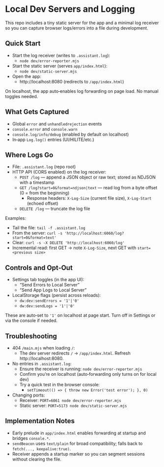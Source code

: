 # Local Dev Servers and Logging

This repo includes a tiny static server for the app and a minimal log receiver so you can capture browser logs/errors into a file during development.

## Quick Start

- Start the log receiver (writes to `.assistant.log`):
  - `node dev/error-reporter.mjs`
- Start the static server (serves `app/index.html`):
  - `node dev/static-server.mjs`
- Open the app:
  - http://localhost:8080 (redirects to `/app/index.html`)

On localhost, the app auto‑enables log forwarding on page load. No manual toggles needed.

## What Gets Captured

- Global `error` and `unhandledrejection` events
- `console.error` and `console.warn`
- `console.log/info/debug` (enabled by default on localhost)
- In‑app `Log.log()` entries (UI/HILITE/etc.)

## Where Logs Go

- File: `.assistant.log` (repo root)
- HTTP API (CORS enabled) on the log receiver:
  - `POST /log` — append a JSON object or raw text; stored as NDJSON with a timestamp
  - `GET /log?start=0&format=ndjson|text` — read log from a byte offset (0 = from the beginning)
    - Response headers: `X-Log-Size` (current file size), `X-Log-Start` (echoed offset)
  - `DELETE /log` — truncate the log file

Examples:
- Tail the file: `tail -f .assistant.log`
- From the server: `curl -s 'http://localhost:6060/log?start=0&format=text'`
- Clear: `curl -s -X DELETE 'http://localhost:6060/log'`
- Incremental read: first GET → note `X-Log-Size`, next GET with `start=<previous size>`

## Controls and Opt‑Out

- Settings tab toggles (in the app UI):
  - “Send Errors to Local Server”
  - “Send App Logs to Local Server”
- LocalStorage flags (persist across reloads):
  - `dw:dev:sendErrors = '1'|'0'`
  - `dw:dev:sendLogs = '1'|'0'`

These are auto‑set to `'1'` on localhost at page start. Turn off in Settings or via the console if needed.

## Troubleshooting

- 404 `/main.mjs` when loading `/`:
  - The dev server redirects `/` → `/app/index.html`. Refresh http://localhost:8080.
- No entries in `.assistant.log`:
  - Ensure the receiver is running: `node dev/error-reporter.mjs`
  - Confirm you’re on localhost (auto‑forwarding only turns on for local dev)
  - Try a quick test in the browser console:
    - `setTimeout(() => { throw new Error('test error'); }, 0)`
- Changing ports:
  - Receiver: `PORT=6061 node dev/error-reporter.mjs`
  - Static server: `PORT=5173 node dev/static-server.mjs`

## Implementation Notes

- Early prelude in `app/index.html` enables forwarding at startup and bridges `console.*`.
- `sendBeacon` uses `text/plain` for broad compatibility; falls back to `fetch(..., keepalive:true)`.
- Receiver appends a startup marker so you can segment sessions without clearing the file.
